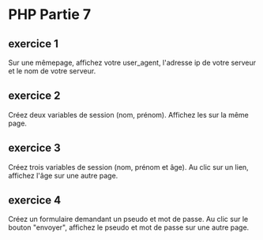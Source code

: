 # PHP Partie 7

## exercice 1

Sur une mêmepage, affichez votre user_agent, l'adresse ip de votre serveur et le nom de votre serveur.

## exercice 2

Créez deux variables de session (nom, prénom). Affichez les sur la même page.

## exercice 3

Créez trois variables de session (nom, prénom et âge). Au clic sur un lien, affichez l'âge sur une autre page.

## exercice 4

Créez un formulaire demandant un pseudo et mot de passe. Au clic sur le bouton "envoyer", affichez le pseudo et mot de passe sur une autre page.